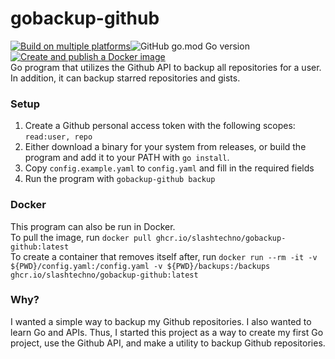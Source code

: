 # gobackup-github  
[![Build on multiple platforms](https://github.com/slashtechno/gobackup-github/actions/workflows/go-build.yml/badge.svg)](https://github.com/slashtechno/gobackup-github/actions/workflows/go-build.yml)![GitHub go.mod Go version](https://img.shields.io/github/go-mod/go-version/slashtechno/gobackup-github)[![Create and publish a Docker image](https://github.com/slashtechno/gobackup-github/actions/workflows/docker.yml/badge.svg?branch=main)](https://github.com/slashtechno/gobackup-github/actions/workflows/docker.yml)  
Go program that utilizes the Github API to backup all repositories for a user. In addition, it can backup starred repositories and gists.    

### Setup  
1. Create a Github personal access token with the following scopes:  `read:user, repo`  
2. Either download a binary for your system from releases, or build the program and add it to your PATH with `go install`.
3. Copy `config.example.yaml` to `config.yaml` and fill in the required fields
4. Run the program with `gobackup-github backup`  

### Docker  
This program can also be run in Docker.  
To pull the image, run `docker pull ghcr.io/slashtechno/gobackup-github:latest`  
To create a container that removes itself after, run `docker run --rm -it -v ${PWD}/config.yaml:/config.yaml -v ${PWD}/backups:/backups ghcr.io/slashtechno/gobackup-github:latest`

### Why?  
I wanted a simple way to backup my Github repositories. I also wanted to learn Go and APIs. Thus, I started this project as a way to create my first Go project, use the Github API, and make a utility to backup Github repositories.  
